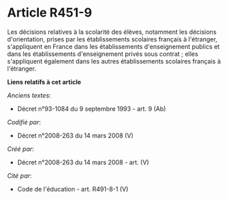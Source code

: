 # Article R451-9

Les décisions relatives à la scolarité des élèves, notamment les décisions d'orientation, prises par les établissements
scolaires français à l'étranger, s'appliquent en France dans les établissements d'enseignement publics et dans les
établissements d'enseignement privés sous contrat ; elles s'appliquent également dans les autres établissements scolaires
français à l'étranger.

**Liens relatifs à cet article**

_Anciens textes_:

  - Décret n°93-1084 du 9 septembre 1993 - art. 9 (Ab)

_Codifié par_:

  - Décret n°2008-263 du 14 mars 2008 (V)

_Créé par_:

  - Décret n°2008-263 du 14 mars 2008 - art. (V)

_Cité par_:

  - Code de l'éducation - art. R491-8-1 (V)

